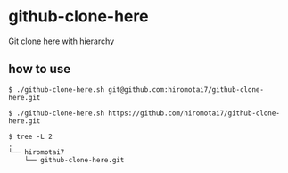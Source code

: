 # github-clone-here
Git clone here with hierarchy

## how to use

```
$ ./github-clone-here.sh git@github.com:hiromotai7/github-clone-here.git
```

```
$ ./github-clone-here.sh https://github.com/hiromotai7/github-clone-here.git
```

```
$ tree -L 2
.
└── hiromotai7
    └── github-clone-here.git
```

